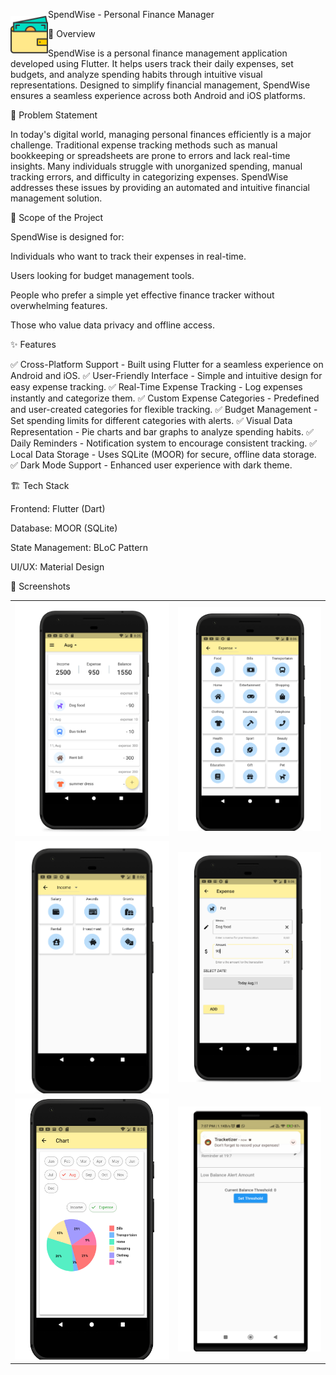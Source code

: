 <img align="left" style="margin-top:25px" width="60" height="60" src="assets/icons/wallet.png">

SpendWise - Personal Finance Manager

📌 Overview

SpendWise is a personal finance management application developed using Flutter. It helps users track their daily expenses, set budgets, and analyze spending habits through intuitive visual representations. Designed to simplify financial management, SpendWise ensures a seamless experience across both Android and iOS platforms.

🚀 Problem Statement

In today's digital world, managing personal finances efficiently is a major challenge. Traditional expense tracking methods such as manual bookkeeping or spreadsheets are prone to errors and lack real-time insights. Many individuals struggle with unorganized spending, manual tracking errors, and difficulty in categorizing expenses. SpendWise addresses these issues by providing an automated and intuitive financial management solution.

🎯 Scope of the Project

SpendWise is designed for:

Individuals who want to track their expenses in real-time.

Users looking for budget management tools.

People who prefer a simple yet effective finance tracker without overwhelming features.

Those who value data privacy and offline access.

✨ Features

✅ Cross-Platform Support - Built using Flutter for a seamless experience on Android and iOS.
✅ User-Friendly Interface - Simple and intuitive design for easy expense tracking.
✅ Real-Time Expense Tracking - Log expenses instantly and categorize them.
✅ Custom Expense Categories - Predefined and user-created categories for flexible tracking.
✅ Budget Management - Set spending limits for different categories with alerts.
✅ Visual Data Representation - Pie charts and bar graphs to analyze spending habits.
✅ Daily Reminders - Notification system to encourage consistent tracking.
✅ Local Data Storage - Uses SQLite (MOOR) for secure, offline data storage.
✅ Dark Mode Support - Enhanced user experience with dark theme.

🏗️ Tech Stack

Frontend: Flutter (Dart)

Database: MOOR (SQLite)

State Management: BLoC Pattern

UI/UX: Material Design

📸 Screenshots

<table>
    <tr>
        <td><img src="assets/Images/1.png" width="100%"></td>
        <td><img src="assets/Images/2.png"></td>
    </tr>
    <tr>
        <td><img src="assets/Images/3.png"></td>
         <td><img src="assets/Images/4.png"></td>
    </tr>
    <tr>
        <td><img src="assets/Images/5.png"></td>
         <td><img src="assets/Images/6.png"></td>
    </tr>
</table>
